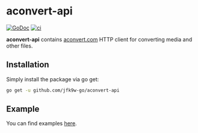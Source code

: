 # aconvert-api

[![GoDoc](https://godoc.org/github.com/jfk9w-go/aconvert-api?status.svg)](https://godoc.org/github.com/jfk9w-go/aconvert-api) [![ci](https://github.com/jfk9w-go/aconvert-api/actions/workflows/ci.yml/badge.svg)](https://github.com/jfk9w-go/aconvert-api/actions/workflows/ci.yml)

**aconvert-api** contains [aconvert.com](https://aconvert.com) HTTP client for converting media and other files.

## Installation

Simply install the package via go get:
```bash
go get -u github.com/jfk9w-go/aconvert-api
```

## Example

You can find examples [here](https://github.com/jfk9w-go/aconvert-api/blob/master/example_test.go).
